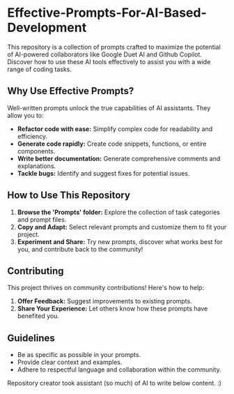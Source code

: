 # Effective-Prompts-For-AI-Based-Development
This repository is a collection of prompts crafted to maximize the potential of AI-powered collaborators like Google Duet AI and Github Copilot. Discover how to use these AI tools effectively to assist you with a wide range of coding tasks.

## Why Use Effective Prompts?

Well-written prompts unlock the true capabilities of AI assistants. They allow you to:

* **Refactor code with ease:** Simplify complex code for readability and efficiency.
* **Generate code rapidly:** Create code snippets, functions, or entire components.
* **Write better documentation:** Generate comprehensive comments and explanations.
* **Tackle bugs:** Identify and suggest fixes for potential issues.

## How to Use This Repository

1. **Browse the 'Prompts' folder:** Explore the collection of task categories and prompt files.
2. **Copy and Adapt:**  Select relevant prompts and customize them to fit your project. 
3. **Experiment and Share:**  Try new prompts, discover what works best for you, and contribute back to the community!

## Contributing

This project thrives on community contributions! Here's how to help:

1. **Offer Feedback:** Suggest improvements to existing prompts.
2. **Share Your Experience:**  Let others know how these prompts have benefited you.

## Guidelines

* Be as specific as possible in your prompts.
* Provide clear context and examples.
* Adhere to respectful language and collaboration within the community.

Repository creator took assistant (so much) of AI to write below content. :)
